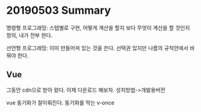 # 20190503 Summary

명령형 프로그래밍: 스텝별로 구현, 어떻게 계산을 할지 보다 무엇이 계산을 할 것인지 정의, 내가 전부 한다.

선언형 프로그래밍: 이미 만들어져 있는 것을 쓴다. 선택권 있지만 나름의 규칙안에서 바꿔야 한다.

## Vue

그동안 cdn으로 받아 왔다. 이제 다운로드 해보자. 성치방법->개발용버전

vue 동기화가 잘이뤄진다. 동기화를 막는 v-once
